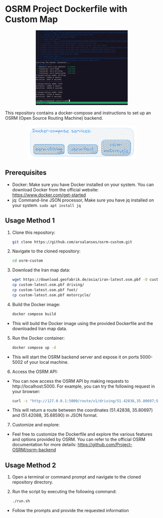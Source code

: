 # OSRM Project Dockerfile with Custom Map

<p align="center">
    <img src="./screenshot.png" alt="diagram" width="60%">
</p>

This repository contains a docker-compose and instructions to set up an OSRM (Open Source Routing Machine) backend.

<p align="center">
    <img src="./architecture.png" alt="diagram">
</p>

## Prerequisites

- Docker: Make sure you have Docker installed on your system. You can download Docker from the official website: https://www.docker.com/get-started
- jq: Command-line JSON processor, Make sure you have jq installed on your system. `sudo apt install jq`

## Usage Method 1

1. Clone this repository:

    ```sh
    git clone https://github.com/arsalanses/osrm-custom.git
    ```

2. Navigate to the cloned repository:
    ```sh
    cd osrm-custom
    ```

3. Download the Iran map data:
    ```sh
    wget https://download.geofabrik.de/asia/iran-latest.osm.pbf -O custom-latest.osm.pbf
    cp custom-latest.osm.pbf driving/
    cp custom-latest.osm.pbf foot/
    cp custom-latest.osm.pbf motorcycle/
    ```

4. Build the Docker image:
    ```sh
    docker compose build
    ```
- This will build the Docker image using the provided Dockerfile and the downloaded Iran map data.

5. Run the Docker container:
    ```sh
    docker compose up -d
    ```

- This will start the OSRM backend server and expose it on ports 5000-5002 of your local machine.

6. Access the OSRM API:
- You can now access the OSRM API by making requests to http://localhost:5000. For example, you can try the following request in your browser:
    ```sh
    curl -s "http://127.0.0.1:5000/route/v1/driving/51.42838,35.80697;51.42088,35.68590?steps=false" | jq
    ```
- This will return a route between the coordinates (51.42838, 35.80697) and (51.42088, 35.68590) in JSON format.

7. Customize and explore:
- Feel free to customize the Dockerfile and explore the various features and options provided by OSRM. You can refer to the official OSRM documentation for more details: https://github.com/Project-OSRM/osrm-backend

## Usage Method 2
1. Open a terminal or command prompt and navigate to the cloned repository directory.

2. Run the script by executing the following command:
    ```sh
    ./run.sh
    ```
- Follow the prompts and provide the requested information
